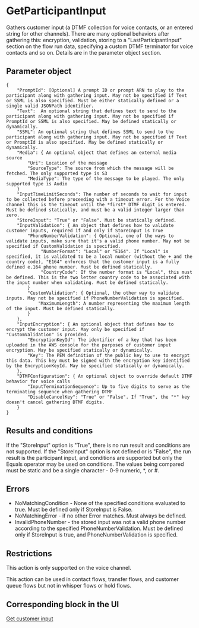 # GetParticipantInput<a name="participant-actions-getparticipantinput"></a>

Gathers customer input \(a DTMF collection for voice contacts, or an entered string for other channels\)\. There are many optional behaviors after gathering this: encryption, validation, storing to a "LastParticipantInput" section on the flow run data, specifying a custom DTMF terminator for voice contacts and so on\. Details are in the parameter object section\. 

## Parameter object<a name="getparticipantinput-parameter"></a>

```
{
    "PromptId": [Optional] A prompt ID or prompt ARN to play to the participant along with gathering input. May not be specified if Text or SSML is also specified. Must be either statically defined or a single valid JSONPath identifier.
    "Text":  An optional string that defines text to send to the participant along with gathering input. May not be specified if PromptId or SSML is also specified. May be defined statically or dynamically.
    "SSML": An optional string that defines SSML to send to the participant along with gathering input. May not be specified if Text or PromptId is also specified. May be defined statically or dynamically. 
    "Media": { An optional object that defines an external media source
        "Uri": Location of the message
        "SourceType": The source from which the message will be fetched. The only supported type is S3
        "MediaType": The type of the message to be played. The only supported type is Audio
    }
    "InputTimeLimitSeconds": The number of seconds to wait for input to be collected before proceeding with a timeout error. For the Voice channel this is the timeout until the *first* DTMF digit is entered. Must be defined statically, and must be a valid integer larger than zero.
    "StoreInput": "True" or "False". Must be statically defined.
    "InputValidation": { An object that defines how to validate customer inputs, required if and only if StoreInput is True
        "PhoneNumberValidation": { Optional, one of the ways to validate inputs, make sure that it's a valid phone number. May not be specified if CustomValidation is specified.
             "NumberFormat": "Local" or "E164". If "Local" is specified, it is validated to be a local number (without the + and the country code), "E164" enforces that the customer input is a fully defined e.164 phone number. Must be defined statically.
             "CountryCode": If the number format is "Local", this must be defined. This is the two letter country code to be associated with the input number when validating. Must be defined statically. 
        }
        "CustomValidation": { Optional, the other way to validate inputs. May not be specified if PhoneNumberValidation is specified.
            "MaximumLength": A number representing the maximum length of the input. Must be defined statically. 
        }
    },
    "InputEncryption": { An optional object that defines how to encrypt the customer input. May only be specified if "CustomValidation" is provided.
        "EncryptionKeyId": The identifier of a key that has been uploaded in the AWS console for the purposes of customer input encryption. May be specified statically or dynamically.
        "Key": The PEM definition of the public key to use to encrypt this data. This key must be signed with the encryption key identified by the EncryptionKeyId. May be specified statically or dynamically. 
    },
    "DTMFConfiguration": { An optional object to override default DTMF behavior for voice calls
        "InputTerminationSequence": Up to five digits to serve as the terminating sequence when gathering DTMF
        "DisableCancelKey": "True" or "False". If "True", the "*" key doesn't cancel gathering DTMF digits.
    }
}
```

## Results and conditions<a name="getparticipantinput-results"></a>

If the "StoreInput" option is "True", there is no run result and conditions are not supported\. If the "StoreInput" option is not defined or is "False", the run result is the participant input, and conditions are supported but only the Equals operator may be used on conditions\. The values being compared must be static and be a single character \- 0\-9 numeric, \*, or \#\.

## Errors<a name="getparticipantinput-errors"></a>
+ NoMatchingCondition \- None of the specified conditions evaluated to true\. Must be defined only if StoreInput is False\.
+ NoMatchingError \- if no other Error matches\. Must always be defined\.
+ InvalidPhoneNumber \- the stored input was not a valid phone number according to the specified PhoneNumberValidation\. Must be defined only if StoreInput is true, and PhoneNumberValidation is specified\.

## Restrictions<a name="getparticipantinput-restrictions"></a>

This action is only supported on the voice channel\.

This action can be used in contact flows, transfer flows, and customer queue flows but not in whisper flows or hold flows\.

## Corresponding block in the UI<a name="getparticipantinput-ui"></a>

[Get customer input](get-customer-input.md)